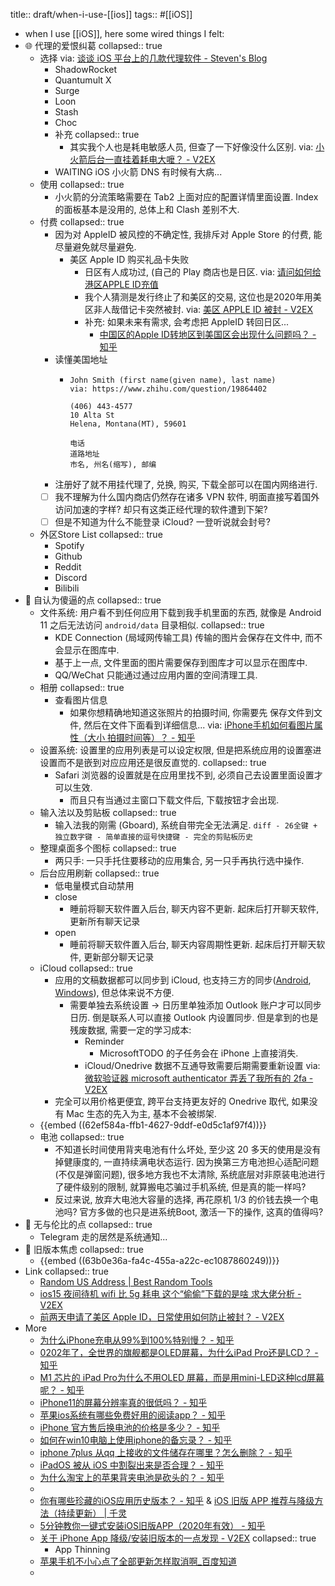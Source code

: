 title:: draft/when-i-use-[[ios]]
tags:: #[[iOS]]

- when I use [[iOS]], here some wired things I felt:
- 🌐 代理的爱恨纠葛
  collapsed:: true
  - 选择 via: [谈谈 iOS 平台上的几款代理软件 - Steven's Blog](https://blog.hly0928.com/post/talk-about-some-proxy-apps-on-ios/)
    - ShadowRocket
    - Quantumult X
    - Surge
    - Loon
    - Stash
    - Choc
    - 补充
      collapsed:: true
      - 其实我个人也是耗电敏感人员, 但查了一下好像没什么区别. via: [小火箭后台一直挂着耗电大嚒？ - V2EX](https://v2ex.com/t/641714)
    - WAITING iOS 小火箭 DNS 有时候有大病...
  - 使用
    collapsed:: true
    - 小火箭的分流策略需要在 Tab2 上面对应的配置详情里面设置. Index 的面板基本是没用的, 总体上和 Clash 差别不大.
  - 付费
    collapsed:: true
    - 因为对 AppleID 被风控的不确定性, 我排斥对 Apple Store 的付费, 能尽量避免就尽量避免.
      - 美区 Apple ID 购买礼品卡失败
        - 日区有人成功过, (自己的 Play 商店也是日区. via: [请问如何给港区APPLE ID充值](https://bgm.tv/group/topic/372135)
        - 我个人猜测是发行终止了和美区的交易, 这位也是2020年用美区非人哉借记卡突然被封. via: [美区 APPLE ID 被封 - V2EX](https://www.v2ex.com/t/720736)
        - 补充: 如果未来有需求, 会考虑把 AppleID 转回日区...
          - [中国区的Apple ID转地区到美国区会出现什么问题吗？ - 知乎](https://www.zhihu.com/question/31841333)
    - 读懂美国地址
      - ```
        John Smith (first name(given name), last name)
        via: https://www.zhihu.com/question/19864402
        
        (406) 443-4577
        10 Alta St
        Helena, Montana(MT), 59601
        
        电话
        道路地址
        市名, 州名(缩写), 邮编
        ```
    - 注册好了就不用挂代理了, 兑换, 购买, 下载全部可以在国内网络进行.
    - [ ] 我不理解为什么国内商店仍然存在诸多 VPN 软件, 明面直接写着国外访问加速的字样? 却只有这类正经代理的软件遭到下架?
    - [ ] 但是不知道为什么不能登录 iCloud? 一登听说就会封号?
  - 外区Store List
    collapsed:: true
    - Spotify
    - Github
    - Reddit
    - Discord
    - Bilibili
- 🤮 自认为傻逼的点
  collapsed:: true
  - 文件系统: 用户看不到任何应用下载到我手机里面的东西, 就像是 Android 11 之后无法访问 `android/data` 目录相似.
    collapsed:: true
    - KDE Connection (局域网传输工具) 传输的图片会保存在文件中, 而不会显示在图库中.
    - 基于上一点, 文件里面的图片需要保存到图库才可以显示在图库中.
    - QQ/WeChat 只能通过通过应用内置的空间清理工具.
  - 相册
    collapsed:: true
    - 查看图片信息
      - 如果你想精确地知道这张照片的拍摄时间, 你需要先 保存文件到文件, 然后在文件下面看到详细信息... via: [iPhone手机如何看图片属性（大小 拍摄时间等）？ - 知乎](https://www.zhihu.com/question/21087765)
  - 设置系统: 设置里的应用列表是可以设定权限, 但是把系统应用的设置塞进设置而不是嵌到对应应用还是很反直觉的.
    collapsed:: true
    - Safari 浏览器的设置就是在应用里找不到, 必须自己去设置里面设置才可以生效.
      - 而且只有当通过主窗口下载文件后, 下载按钮才会出现.
  - 输入法以及剪贴板
    collapsed:: true
    - 输入法我的刚需 (Gboard), 系统自带完全无法满足.
          ```diff
          - 26全键 + 独立数字键
          - 简单直接的逗号快捷键
          - 完全的剪贴板历史
          ```
  - 整理桌面多个图标
    collapsed:: true
    - 两只手: 一只手托住要移动的应用集合, 另一只手再执行选中操作.
  - 后台应用刷新
    collapsed:: true
    - 低电量模式自动禁用
    - close
      - 睡前将聊天软件置入后台, 聊天内容不更新. 起床后打开聊天软件, 更新所有聊天记录
    - open
      - 睡前将聊天软件置入后台, 聊天内容周期性更新. 起床后打开聊天软件, 更新部分聊天记录
  - iCloud
    collapsed:: true
    - 应用的文稿数据都可以同步到 iCloud, 也支持三方的同步([Android](https://play.google.com/store/apps/details?id=com.granita.caldavsync), [Windows](https://support.apple.com/en-us/HT204283)), 但总体来说不方便.
      - 需要单独去系统设置 -> 日历里单独添加 Outlook 账户才可以同步日历. 倒是联系人可以直接 Outlook 内设置同步. 但是拿到的也是残废数据, 需要一定的学习成本:
        - Reminder
          - MicrosoftTODO 的子任务会在 iPhone 上直接消失.
        - iCloud/Onedrive 数据不互通导致需要后期需要重新设置 via: [微软验证器 microsoft authenticator 弄丢了我所有的 2fa - V2EX](https://www.v2ex.com/t/805856)
    - 完全可以用价格更便宜, 跨平台支持更友好的 Onedrive 取代, 如果没有 Mac 生态的先入为主, 基本不会被绑架.
  - {{embed ((62ef584a-ffb1-4627-9ddf-e0d5c1af97f4))}}
  - 电池
    collapsed:: true
    - 不知道长时间使用背夹电池有什么坏处, 至少这 20 多天的使用是没有掉健康度的, 一直持续满电状态运行. 因为换第三方电池担心适配问题(不仅是弹窗问题), 很多地方我也不太清除, 系统底层对非原装电池进行了硬件级别的限制, 就算搬电芯骗过手机系统, 但是真的能一样吗?
    - 反过来说, 放弃大电池大容量的选择, 再花原机 1/3 的价钱去换一个电池吗? 官方多做的也只是进系统Boot, 激活一下的操作, 这真的值得吗?
- 💓 无与伦比的点
  collapsed:: true
  - Telegram 走的居然是系统通知...
- 🤯 旧版本焦虑
  collapsed:: true
  - {{embed ((63b0e36a-fa4c-455a-a22c-ec1087860249))}}
- Link
  collapsed:: true
  - [Random US Address | Best Random Tools](https://www.bestrandoms.com/random-address)
  - [ios15 夜间待机 wifi 比 5g 耗电 这个“偷偷”下载的是啥 求大佬分析 - V2EX](https://v2ex.com/t/855434)
  - [前两天申请了美区 Apple ID，日常使用如何防止被封？ - V2EX](https://v2ex.com/t/739530)
- More
  - [为什么iPhone充电从99%到100%特别慢？ - 知乎](https://www.zhihu.com/question/28689748)
  - [0202年了，全世界的旗舰都是OLED屏幕，为什么iPad Pro还是LCD？ - 知乎](https://www.zhihu.com/question/423238095)
  - [M1 芯片的 iPad Pro为什么不用OLED 屏幕，而是用mini-LED这种lcd屏幕呢？ - 知乎](https://www.zhihu.com/question/455830948)
  - [iPhone11的屏幕分辨率真的很低吗？ - 知乎](https://www.zhihu.com/question/368566743)
  - [苹果ios系统有哪些免费好用的阅读app？ - 知乎](https://www.zhihu.com/question/265181314)
  - [iPhone 官方售后换电池的价格是多少？ - 知乎](https://www.zhihu.com/question/22278345)
  - [如何在win10电脑上使用iphone的备忘录？ - 知乎](https://www.zhihu.com/question/374272966)
  - [iphone 7plus 从qq 上接收的文件储存在哪里？怎么删除？ - 知乎](https://www.zhihu.com/question/53759855)
  - [iPadOS 被从 iOS 中割裂出来是否合理？ - 知乎](https://www.zhihu.com/question/327998387)
  - [为什么淘宝上的苹果背夹电池是砍头的？ - 知乎](https://www.zhihu.com/question/323967346)
  -
  - [你有哪些珍藏的iOS应用历史版本？ - 知乎](https://www.zhihu.com/question/444349056/answer/1736687688) & [iOS 旧版 APP 推荐与降级方法（持续更新） | 千灵](https://qianling.pw/ios-app/)
  - [5分钟教你一键式安装iOS旧版APP（2020年有效） - 知乎](https://zhuanlan.zhihu.com/p/42947889)
  - [关于 iPhone App 降级/安装旧版本的一点发现 - V2EX](https://v2ex.com/t/854460)
    collapsed:: true
    - App Thinning
  - [苹果手机不小心点了全部更新怎样取消啊_百度知道](https://zhidao.baidu.com/question/752343517278296124.html)
  -